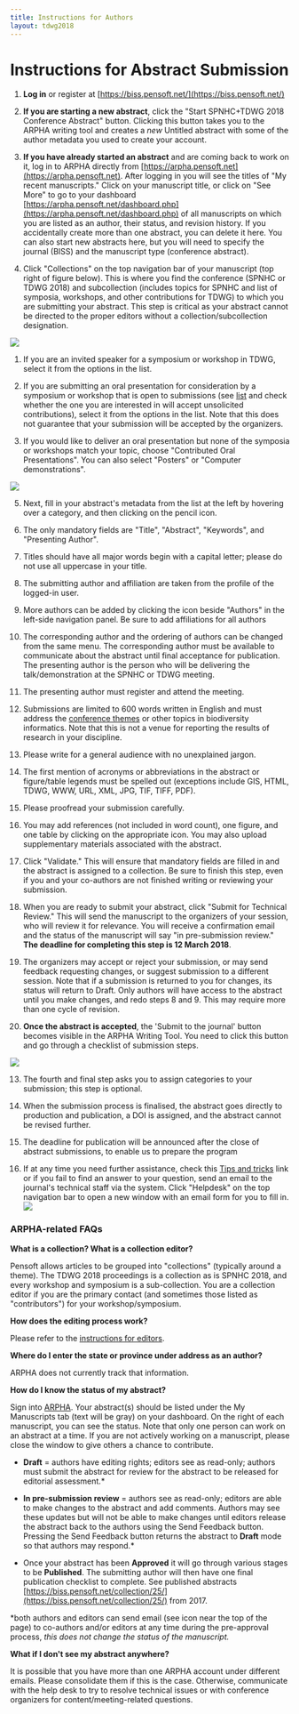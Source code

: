 ```yaml
---
title: Instructions for Authors
layout: tdwg2018
---  
```


# Instructions for Abstract Submission  

1. **Log in** or register at [https://biss.pensoft.net/](https://biss.pensoft.net/)  

2. **If you are starting a new abstract**, click the "Start SPNHC+TDWG 2018 Conference Abstract" button. Clicking this button takes you to the ARPHA writing tool and creates a *new* Untitled abstract with some of the author metadata you used to create your account.

3. **If you have already started an abstract** and are coming back to work on it, log in to ARPHA directly from [https://arpha.pensoft.net](https://arpha.pensoft.net). After logging in you will see the titles of "My recent manuscripts." Click on your manuscript title, or click on "See More" to go to your dashboard [https://arpha.pensoft.net/dashboard.php](https://arpha.pensoft.net/dashboard.php) of all manuscripts on which you are listed as an author, their status, and revision history. If you accidentally create more than one abstract, you can delete it here. You can also start new abstracts here, but you will need to specify the journal (BISS) and the manuscript type (conference abstract).

4. Click "Collections" on the top navigation bar of your manuscript (top right of figure below). This is where you find the conference (SPNHC or TDWG 2018) and subcollection (includes topics for SPNHC and list of symposia, workshops, and other contributions for TDWG) to which you are submitting your abstract. This step is critical as your abstract cannot be directed to the proper editors without a collection/subcollection designation.

![](images/image_0.png)

1. If you are an invited speaker for a symposium or workshop in TDWG, select it from the options in the list.  

2. If you are submitting an oral presentation for consideration by a symposium or workshop that is open to submissions (see [list](https://tdwg.github.io/conferences/2018/sessions/index) and check whether the one you are interested in will accept unsolicited contributions), select it from the options in the list. Note that this does not guarantee that your submission will be accepted by the organizers.

3. If you would like to deliver an oral presentation but none of the symposia or workshops match your topic, choose "Contributed Oral Presentations". You can also select "Posters" or "Computer demonstrations".

![](images/image_1.png)

5. Next, fill in your abstract's metadata from the list at the left by hovering over a category, and then clicking on the pencil icon.

4. The only mandatory fields are "Title", "Abstract", "Keywords", and "Presenting Author".

5. Titles should have all major words begin with a capital letter; please do not use all uppercase in your title.

6. The submitting author and affiliation are taken from the profile of the logged-in user.

7. More authors can be added by clicking the icon beside "Authors" in the left-side navigation panel. Be sure to add affiliations for all authors

8. The corresponding author and the ordering of authors can be changed from the same menu. The corresponding author must be available to communicate about the abstract until final acceptance for publication. The presenting author is the person who will be delivering the talk/demonstration at the SPNHC or TDWG meeting.

9. The presenting author must register and attend the meeting.

6. Submissions are limited to 600 words written in English and must address the [conference themes](http://spnhc-tdwg2018.nz/) or other topics in biodiversity informatics. Note that this is not a venue for reporting the results of research in your discipline.

10. Please write for a general audience with no unexplained jargon.

11. The first mention of acronyms or abbreviations in the abstract or figure/table legends must be spelled out (exceptions include GIS, HTML, TDWG, WWW, URL, XML, JPG, TIF, TIFF, PDF).

12. Please proofread your submission carefully.

7. You may add references (not included in word count), one figure, and one table by clicking on the appropriate icon. You may also upload supplementary materials associated with the abstract.

8. Click "Validate." This will ensure that mandatory fields are filled in and the abstract is assigned to a collection. Be sure to finish this step, even if you and your co-authors are not finished writing or reviewing your submission.

9. When you are ready to submit your abstract, click "Submit for Technical Review." This will send the manuscript to the organizers of your session, who will review it for relevance. You will receive a confirmation email and the status of the manuscript will say "in pre-submission review." **The deadline for completing this step is 12 March 2018**.

10. The organizers may accept or reject your submission, or may send feedback requesting changes, or suggest submission to a different session. Note that if a submission is returned to you for changes, its status will return to Draft. Only authors will have access to the abstract until you make changes, and redo steps 8 and 9. This may require more than one cycle of revision.

11. **Once the abstract is accepted**, the 'Submit to the journal' button becomes visible in the ARPHA Writing Tool. You need to click this button and go through a checklist of submission steps.

![](images/image_2.jpg)

13. The fourth and final step asks you to assign categories to your submission; this step is optional.

14. When the submission process is finalised, the abstract goes directly to production and publication, a DOI is assigned, and the abstract cannot be revised further.

15. The deadline for publication will be announced after the close of abstract submissions, to enable us to prepare the program

12. If at any time you need further assistance, check this [Tips and tricks](https://arpha.pensoft.net/tips/) link or if you fail to find an answer to your question, send an email to the journal's technical staff via the system. Click "Helpdesk" on the top navigation bar to open a new window with an email form for you to fill in.![](images/image_3.jpg)



### ARPHA-related FAQs

**What is a collection? What is a collection editor?**

Pensoft allows articles to be grouped into "collections" (typically around a theme). The TDWG 2018 proceedings is a collection as is SPNHC 2018, and every workshop and symposium is a sub-collection. You are a collection editor if you are the primary contact (and sometimes those listed as "contributors") for your workshop/symposium.

**How does the editing process work?**

Please refer to the [instructions for editors](https://tdwg.github.io/conferences/2018/instructions-for-editors/).

**Where do I enter the state or province under address as an author?**

ARPHA does not currently track that information.

**How do I know the status of my abstract?**

Sign into [ARPHA](https://arpha.pensoft.net/). Your abstract(s) should be listed under the My Manuscripts tab (text will be gray) on your dashboard. On the right of each manuscript, you can see the status. Note that only one person can work on an abstract at a time. If you are not actively working on a manuscript, please close the window to give others a chance to contribute.

* **Draft** = authors have editing rights; editors see as read-only; authors must submit the abstract for review for the abstract to be released for editorial assessment.*

* **In pre-submission review** = authors see as read-only; editors are able to make changes to the abstract and add comments. Authors may see these updates but will not be able to make changes until editors release the abstract back to the authors using the Send Feedback button. Pressing the Send Feedback button returns the abstract to **Draft** mode so that authors may respond.*

* Once your abstract has been **Approved** it will go through various stages to be **Published**. The submitting author will then have one final publication checklist to complete. See published abstracts [https://biss.pensoft.net/collection/25/](https://biss.pensoft.net/collection/25/) from 2017.

*both authors and editors can send email (see icon near the top of the page) to co-authors and/or editors at any time during the pre-approval process, *this does not change the status of the manuscript.*

**What if I don't see my abstract anywhere?**

It is possible that you have more than one ARPHA account under different emails. Please consolidate them if this is the case. Otherwise, communicate with the help desk to try to resolve technical issues or with conference organizers for content/meeting-related questions.

